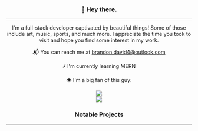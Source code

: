 <h3 align="center">👻  Hey there.</h3>

---

<p align="center">I'm a full-stack developer captivated by beautiful things! Some of those include art, music, sports, and much more. I appreciate the time you took to visit and hope you find some interest in my work.</p>

<div align="center">
  <p>📬 You can reach me at <a href="brandon.david4@outlook.com">brandon.david4@outlook.com</a></p>
  <p>⚡ I'm currently learning MERN</p>
  <p>👁 I'm a big fan of this guy:</p>
  <a href="https://twitter.com/simonstalenhag"><img src="https://cdna.artstation.com/p/assets/images/images/032/776/554/original/filipe-dilly-eletric-state-simon-dilly.gif?1607441624"></a>
</div>



<div align="center">
  <img src="https://github-readme-streak-stats.herokuapp.com/?user=brandontaylor156&theme=monokai&hide_border=false" />
</div>

<h3 align="center">Notable Projects</h3>

---
